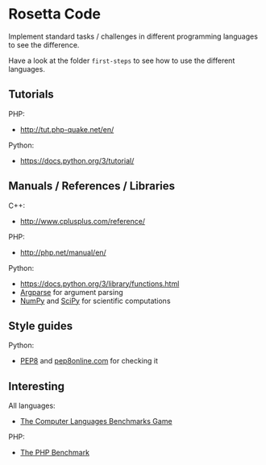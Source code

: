 # Rosetta Code
Implement standard tasks / challenges in different programming languages to see
the difference.

Have a look at the folder `first-steps` to see how to use the different
languages.


## Tutorials

PHP:
* http://tut.php-quake.net/en/

Python:
* https://docs.python.org/3/tutorial/

## Manuals / References / Libraries

C++:
* http://www.cplusplus.com/reference/

PHP:
* http://php.net/manual/en/

Python:
* https://docs.python.org/3/library/functions.html
* [Argparse](https://docs.python.org/3/library/argparse.html) for argument
  parsing
* [NumPy](http://www.numpy.org/) and [SciPy](http://www.scipy.org/) for
  scientific computations

## Style guides

Python:
* [PEP8](https://www.python.org/dev/peps/pep-0008/) and
  [pep8online.com](http://pep8online.com/) for checking it

## Interesting

All languages:
* [The Computer Languages Benchmarks Game](http://benchmarksgame.alioth.debian.org/)

PHP:
* [The PHP Benchmark](http://www.phpbench.com/)
